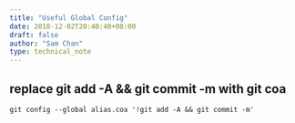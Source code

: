 ```yaml
---
title: "Useful Global Config"
date: 2018-12-02T20:40:40+08:00
draft: false
author: "Sam Chan"
type: technical_note
---
```


## replace git add -A && git commit -m with git coa

```git config --global alias.coa '!git add -A && git commit -m'```
